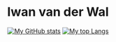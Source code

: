 <div align="center">

  <h1>Iwan van der Wal</h1>
  
  [![My GitHub stats](https://github-readme-stats.vercel.app/api?username=IJuanTM&hide_title=true&count_private=true&include_all_commits=true&theme=dark)](https://github.com/anuraghazra/github-readme-stats)
  [![My top Langs](https://github-readme-stats.vercel.app/api/top-langs/?username=IJuanTM&hide=hack,tsql&layout=compact&card_width=280&custom_title=Most%20used%20languages&langs_count=6&hide_title&theme=dark)](https://github.com/anuraghazra/github-readme-stats)

</div>
